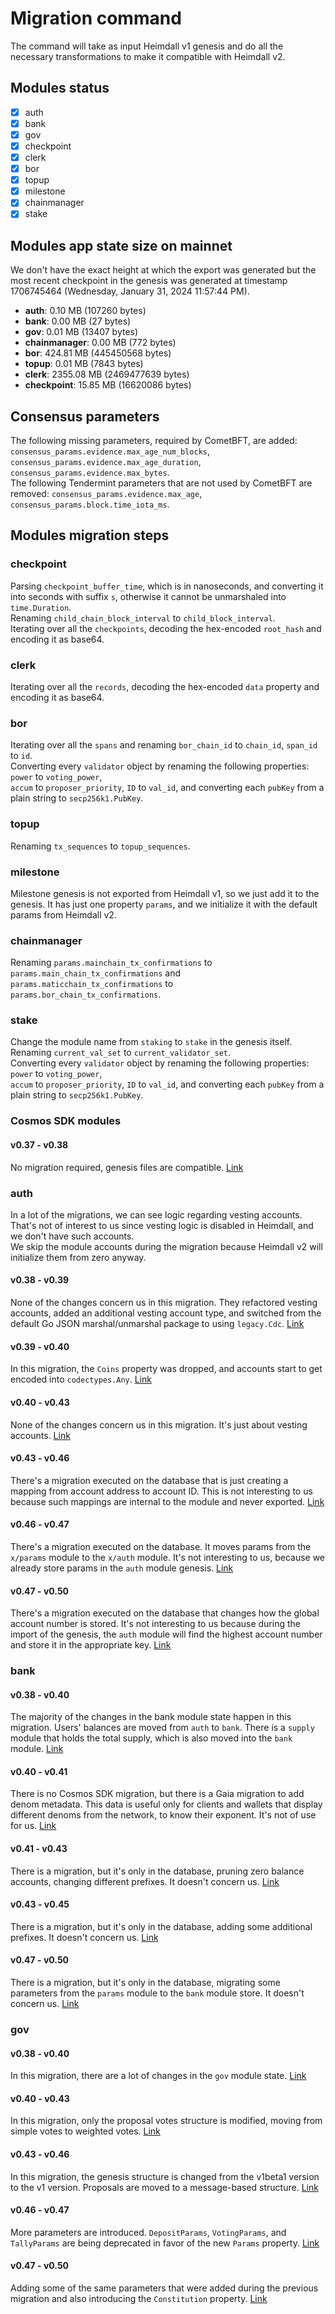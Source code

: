 # Migration command

The command will take as input Heimdall v1 genesis and do all the necessary transformations to make it compatible with Heimdall v2.

## Modules status

- [x] auth
- [x] bank
- [x] gov
- [x] checkpoint
- [x] clerk
- [x] bor
- [x] topup
- [x] milestone
- [x] chainmanager
- [x] stake

## Modules app state size on mainnet

We don't have the exact height at which the export was generated but the most recent checkpoint in the genesis
was generated at timestamp 1706745464 (Wednesday, January 31, 2024 11:57:44 PM).

- **auth**: 0.10 MB (107260 bytes)
- **bank**: 0.00 MB (27 bytes)
- **gov**: 0.01 MB (13407 bytes)
- **chainmanager**: 0.00 MB (772 bytes)
- **bor**: 424.81 MB (445450568 bytes)
- **topup**: 0.01 MB (7843 bytes)
- **clerk**: 2355.08 MB (2469477639 bytes)
- **checkpoint**: 15.85 MB (16620086 bytes)

## Consensus parameters

The following missing parameters, required by CometBFT, are added: `consensus_params.evidence.max_age_num_blocks`, `consensus_params.evidence.max_age_duration`, `consensus_params.evidence.max_bytes`.  
The following Tendermint parameters that are not used by CometBFT are removed: `consensus_params.evidence.max_age`, `consensus_params.block.time_iota_ms`.

## Modules migration steps

### checkpoint

Parsing `checkpoint_buffer_time`, which is in nanoseconds, and converting it into seconds with suffix `s`, otherwise it cannot be unmarshaled into `time.Duration`.  
Renaming `child_chain_block_interval` to `child_block_interval`.  
Iterating over all the `checkpoints`, decoding the hex-encoded `root_hash` and encoding it as base64.

### clerk

Iterating over all the `records`, decoding the hex-encoded `data` property and encoding it as base64.

### bor

Iterating over all the `spans` and renaming `bor_chain_id` to `chain_id`, `span_id` to `id`.  
Converting every `validator` object by renaming the following properties: `power` to `voting_power`,  
`accum` to `proposer_priority`, `ID` to `val_id`, and converting each `pubKey` from a plain string to `secp256k1.PubKey`.

### topup

Renaming `tx_sequences` to `topup_sequences`.

### milestone

Milestone genesis is not exported from Heimdall v1, so we just add it to the genesis. It has just one property `params`, and we initialize it with the default params from Heimdall v2.

### chainmanager

Renaming `params.mainchain_tx_confirmations` to `params.main_chain_tx_confirmations` and `params.maticchain_tx_confirmations` to `params.bor_chain_tx_confirmations`.

### stake

Change the module name from `staking` to `stake` in the genesis itself.  
Renaming `current_val_set` to `current_validator_set`.  
Converting every `validator` object by renaming the following properties: `power` to `voting_power`,  
`accum` to `proposer_priority`, `ID` to `val_id`, and converting each `pubKey` from a plain string to `secp256k1.PubKey`.

### Cosmos SDK modules

#### v0.37 - v0.38

No migration required, genesis files are compatible. [Link](https://github.com/cosmos/cosmos-sdk/blob/37b7221abdda540270adb2d51bdc87a22e417339/x/genutil/client/cli/migrate.go#L31)

### auth

In a lot of the migrations, we can see logic regarding vesting accounts. That's not of interest to us since vesting logic is disabled in Heimdall, and we don't have such accounts.  
We skip the module accounts during the migration because Heimdall v2 will initialize them from zero anyway.

#### v0.38 - v0.39

None of the changes concern us in this migration. They refactored vesting accounts, added an additional vesting account type, and switched from the default Go JSON marshal/unmarshal package to using `legacy.Cdc`. [Link](https://github.com/cosmos/cosmos-sdk/blob/v0.39.3/x/auth/legacy/v0_39/migrate.go)

#### v0.39 - v0.40

In this migration, the `Coins` property was dropped, and accounts start to get encoded into `codectypes.Any`. [Link](https://github.com/cosmos/cosmos-sdk/blob/v0.41.4/x/auth/legacy/v040/migrate.go#L106)

#### v0.40 - v0.43

None of the changes concern us in this migration. It's just about vesting accounts. [Link](https://github.com/cosmos/cosmos-sdk/blob/v0.45.16/x/auth/legacy/v043/store.go)

#### v0.43 - v0.46

There's a migration executed on the database that is just creating a mapping from account address to account ID. This is not interesting to us because such mappings are internal to the module and never exported. [Link](https://github.com/cosmos/cosmos-sdk/blob/v0.45.16/x/auth/legacy/v043/store.go)

#### v0.46 - v0.47

There's a migration executed on the database. It moves params from the `x/params` module to the `x/auth` module. It's not interesting to us, because we already store params in the `auth` module genesis. [Link](https://github.com/cosmos/cosmos-sdk/blob/v0.47.14/x/auth/migrations/v4/migrate.go)

#### v0.47 - v0.50

There's a migration executed on the database that changes how the global account number is stored. It's not interesting to us because during the import of the genesis, the `auth` module will find the highest account number and store it in the appropriate key. [Link](https://github.com/cosmos/cosmos-sdk/blob/v0.50.6/x/auth/migrations/v5/migrate.go)

### bank

#### v0.38 - v0.40

The majority of the changes in the bank module state happen in this migration. Users' balances are moved from `auth` to `bank`. There is a `supply` module that holds the total supply, which is also moved into the `bank` module. [Link](https://github.com/cosmos/cosmos-sdk/blob/v0.41.2/x/genutil/legacy/v040/migrate.go)

#### v0.40 - v0.41

There is no Cosmos SDK migration, but there is a Gaia migration to add denom metadata. This data is useful only for clients and wallets that display different denoms from the network, to know their exponent. It's not of use for us. [Link](https://github.com/cosmos/gaia/blob/6d46572f3273423ad9562cf249a86ecc8206e207/app/migrate.go#L133-L150)

#### v0.41 - v0.43

There is a migration, but it's only in the database, pruning zero balance accounts, changing different prefixes. It doesn't concern us. [Link](https://github.com/cosmos/cosmos-sdk/blob/v0.44.0/x/bank/legacy/v043/store.go)

#### v0.43 - v0.45

There is a migration, but it's only in the database, adding some additional prefixes. It doesn't concern us. [Link](https://github.com/cosmos/cosmos-sdk/blob/v0.50.10/x/bank/migrations/v3/store.go)

#### v0.47 - v0.50

There is a migration, but it's only in the database, migrating some parameters from the `params` module to the `bank` module store. It doesn't concern us. [Link](https://github.com/cosmos/cosmos-sdk/blob/v0.50.10/x/bank/migrations/v4/store.go)

### gov

#### v0.38 - v0.40

In this migration, there are a lot of changes in the `gov` module state. [Link](https://github.com/cosmos/cosmos-sdk/blob/v0.41.2/x/gov/legacy/v040/migrate.go)

#### v0.40 - v0.43

In this migration, only the proposal votes structure is modified, moving from simple votes to weighted votes. [Link](https://github.com/cosmos/cosmos-sdk/blob/v0.44.0/x/gov/legacy/v043/json.go)

#### v0.43 - v0.46

In this migration, the genesis structure is changed from the v1beta1 version to the v1 version. Proposals are moved to a message-based structure. [Link](https://github.com/cosmos/cosmos-sdk/blob/v0.50.10/x/gov/migrations/v3/json.go)

#### v0.46 - v0.47

More parameters are introduced. `DepositParams`, `VotingParams`, and `TallyParams` are being deprecated in favor of the new `Params` property. [Link](https://github.com/cosmos/cosmos-sdk/blob/v0.50.10/x/gov/migrations/v4/json.go)

#### v0.47 - v0.50

Adding some of the same parameters that were added during the previous migration and also introducing the `Constitution` property. [Link](https://github.com/cosmos/cosmos-sdk/blob/v0.50.10/x/gov/migrations/v5/store.go)
